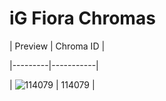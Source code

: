 # iG Fiora Chromas


| Preview | Chroma ID |

|---------|-----------|

| ![114079](https://raw.communitydragon.org/latest/plugins/rcp-be-lol-game-data/global/default/v1/champion-chroma-images/114/114079.png) | 114079 |
